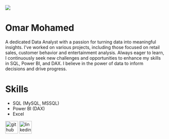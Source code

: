 ![](https://t3.ftcdn.net/jpg/07/11/26/60/360_F_711266053_vk4mgNhKyUXqFgxEuQ8xOQkKQ03fg7Vj.jpg)

# Omar Mohamed

A dedicated Data Analyst with a passion for turning data into meaningful insights. I've worked on various projects, including those focused on retail sales, customer behavior and entertainment analysis. Always eager to learn, I continuously seek new challenges and opportunities to enhance my skills in SQL, Power BI, and DAX. I believe in the power of data to inform decisions and drive progress.

# Skills
* SQL (MySQL, MSSQL)
* Power BI (DAX)
* Excel



[<img src='https://cdn.jsdelivr.net/npm/simple-icons@3.0.1/icons/github.svg' alt='github' height='40'>](https://github.com/omar-mohamed11)  [<img src='https://cdn.jsdelivr.net/npm/simple-icons@3.0.1/icons/linkedin.svg' alt='linkedin' height='40'>](https://www.linkedin.com/in/https://www.linkedin.com/in/omar-mohamed1111//)  

